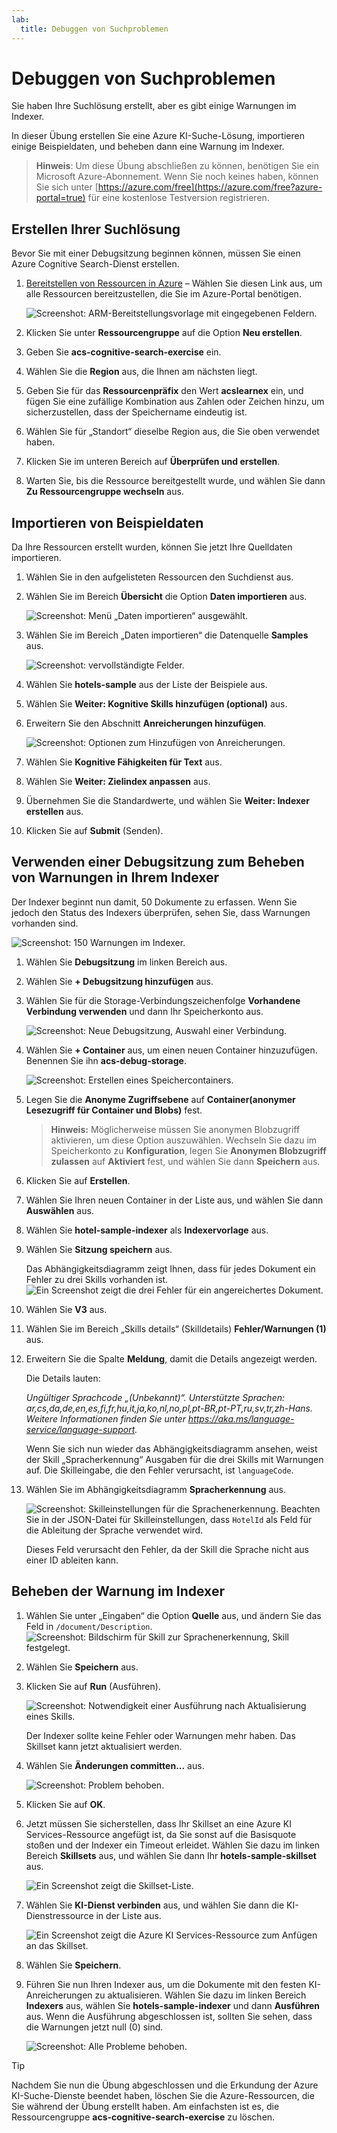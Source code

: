```yaml
---
lab:
  title: Debuggen von Suchproblemen
---
```


# Debuggen von Suchproblemen

Sie haben Ihre Suchlösung erstellt, aber es gibt einige Warnungen im Indexer.

In dieser Übung erstellen Sie eine Azure KI-Suche-Lösung, importieren einige Beispieldaten, und beheben dann eine Warnung im Indexer.

> **Hinweis**: Um diese Übung abschließen zu können, benötigen Sie ein Microsoft Azure-Abonnement. Wenn Sie noch keines haben, können Sie sich unter [https://azure.com/free](https://azure.com/free?azure-portal=true) für eine kostenlose Testversion registrieren.

## Erstellen Ihrer Suchlösung

Bevor Sie mit einer Debugsitzung beginnen können, müssen Sie einen Azure Cognitive Search-Dienst erstellen.

1. [Bereitstellen von Ressourcen in Azure](https://portal.azure.com/#create/Microsoft.Template/uri/https%3A%2F%2Fraw.githubusercontent.com%2FAzure-Samples%2Fazure-search-knowledge-mining%2Fmain%2Fazuredeploy.json) – Wählen Sie diesen Link aus, um alle Ressourcen bereitzustellen, die Sie im Azure-Portal benötigen.

    ![Screenshot: ARM-Bereitstellungsvorlage mit eingegebenen Feldern.](../media/08-media/arm-template-deployment.png)

1. Klicken Sie unter **Ressourcengruppe** auf die Option **Neu erstellen**.
1. Geben Sie **acs-cognitive-search-exercise** ein.
1. Wählen Sie die **Region** aus, die Ihnen am nächsten liegt.
1. Geben Sie für das **Ressourcenpräfix** den Wert **acslearnex** ein, und fügen Sie eine zufällige Kombination aus Zahlen oder Zeichen hinzu, um sicherzustellen, dass der Speichername eindeutig ist.
1. Wählen Sie für „Standort“ dieselbe Region aus, die Sie oben verwendet haben.
1. Klicken Sie im unteren Bereich auf **Überprüfen und erstellen**.
1. Warten Sie, bis die Ressource bereitgestellt wurde, und wählen Sie dann **Zu Ressourcengruppe wechseln** aus.

## Importieren von Beispieldaten

Da Ihre Ressourcen erstellt wurden, können Sie jetzt Ihre Quelldaten importieren.

1. Wählen Sie in den aufgelisteten Ressourcen den Suchdienst aus.

1. Wählen Sie im Bereich **Übersicht** die Option **Daten importieren** aus.

      ![Screenshot: Menü „Daten importieren“ ausgewählt.](../media/08-media/import-data.png)

1. Wählen Sie im Bereich „Daten importieren“ die Datenquelle **Samples** aus.

      ![Screenshot: vervollständigte Felder.](../media/08-media/import-data-selection-screen-small.png)

1. Wählen Sie **hotels-sample** aus der Liste der Beispiele aus.
1. Wählen Sie **Weiter: Kognitive Skills hinzufügen (optional)** aus.
1. Erweitern Sie den Abschnitt **Anreicherungen hinzufügen**.

    ![Screenshot: Optionen zum Hinzufügen von Anreicherungen.](../media/08-media/add-enrichments.png)

1. Wählen Sie **Kognitive Fähigkeiten für Text** aus.
1. Wählen Sie **Weiter: Zielindex anpassen** aus.
1. Übernehmen Sie die Standardwerte, und wählen Sie **Weiter: Indexer erstellen** aus.
1. Klicken Sie auf **Submit** (Senden).

## Verwenden einer Debugsitzung zum Beheben von Warnungen in Ihrem Indexer

Der Indexer beginnt nun damit, 50 Dokumente zu erfassen. Wenn Sie jedoch den Status des Indexers überprüfen, sehen Sie, dass Warnungen vorhanden sind.

![Screenshot: 150 Warnungen im Indexer.](../media/08-media/indexer-warnings.png)

1. Wählen Sie **Debugsitzung** im linken Bereich aus.

1. Wählen Sie **+ Debugsitzung hinzufügen** aus.

1. Wählen Sie für die Storage-Verbindungszeichenfolge **Vorhandene Verbindung verwenden** und dann Ihr Speicherkonto aus.

    ![Screenshot: Neue Debugsitzung, Auswahl einer Verbindung.](../media/08-media/connect-storage.png)
1. Wählen Sie **+ Container** aus, um einen neuen Container hinzuzufügen. Benennen Sie ihn **acs-debug-storage**.

    ![Screenshot: Erstellen eines Speichercontainers.](../media/08-media/create-storage-container.png)

1. Legen Sie die **Anonyme Zugriffsebene** auf **Container(anonymer Lesezugriff für Container und Blobs)** fest.

    > **Hinweis:** Möglicherweise müssen Sie anonymen Blobzugriff aktivieren, um diese Option auszuwählen. Wechseln Sie dazu im Speicherkonto zu **Konfiguration**, legen Sie **Anonymen Blobzugriff zulassen** auf **Aktiviert** fest, und wählen Sie dann **Speichern** aus.

1. Klicken Sie auf **Erstellen**.
1. Wählen Sie Ihren neuen Container in der Liste aus, und wählen Sie dann **Auswählen** aus.
1. Wählen Sie **hotel-sample-indexer** als **Indexervorlage** aus.
1. Wählen Sie **Sitzung speichern** aus.

    Das Abhängigkeitsdiagramm zeigt Ihnen, dass für jedes Dokument ein Fehler zu drei Skills vorhanden ist.
    ![Ein Screenshot zeigt die drei Fehler für ein angereichertes Dokument.](../media/08-media/warning-skill-selection.png)

1. Wählen Sie **V3** aus.
1. Wählen Sie im Bereich „Skills details“ (Skilldetails) **Fehler/Warnungen (1)** aus.
1. Erweitern Sie die Spalte **Meldung**, damit die Details angezeigt werden.

    Die Details lauten:

    *Ungültiger Sprachcode „(Unbekannt)“. Unterstützte Sprachen: ar,cs,da,de,en,es,fi,fr,hu,it,ja,ko,nl,no,pl,pt-BR,pt-PT,ru,sv,tr,zh-Hans. Weitere Informationen finden Sie unter https://aka.ms/language-service/language-support.*

    Wenn Sie sich nun wieder das Abhängigkeitsdiagramm ansehen, weist der Skill „Spracherkennung“ Ausgaben für die drei Skills mit Warnungen auf. Die Skilleingabe, die den Fehler verursacht, ist `languageCode`.

1. Wählen Sie im Abhängigkeitsdiagramm **Spracherkennung** aus.

    ![Screenshot: Skilleinstellungen für die Sprachenerkennung.](../media/08-media/language-detection-error.png)
    Beachten Sie in der JSON-Datei für Skilleinstellungen, dass `HotelId` als Feld für die Ableitung der Sprache verwendet wird.

    Dieses Feld verursacht den Fehler, da der Skill die Sprache nicht aus einer ID ableiten kann.

## Beheben der Warnung im Indexer

1. Wählen Sie unter „Eingaben“ die Option **Quelle** aus, und ändern Sie das Feld in `/document/Description`.
    ![Screenshot: Bildschirm für Skill zur Sprachenerkennung, Skill festgelegt.](../media/08-media/language-detection-fix.png)
1. Wählen Sie **Speichern** aus.
1. Klicken Sie auf **Run** (Ausführen).

    ![Screenshot: Notwendigkeit einer Ausführung nach Aktualisierung eines Skills.](../media/08-media/rerun-debug-session.png)

    Der Indexer sollte keine Fehler oder Warnungen mehr haben. Das Skillset kann jetzt aktualisiert werden.

1. Wählen Sie **Änderungen committen...** aus.

    ![Screenshot: Problem behoben.](../media/08-media/error-fixed.png)
1. Klicken Sie auf **OK**.

1. Jetzt müssen Sie sicherstellen, dass Ihr Skillset an eine Azure KI Services-Ressource angefügt ist, da Sie sonst auf die Basisquote stoßen und der Indexer ein Timeout erleidet. Wählen Sie dazu im linken Bereich **Skillsets** aus, und wählen Sie dann Ihr **hotels-sample-skillset** aus.

    ![Ein Screenshot zeigt die Skillset-Liste.](../media/08-media/update-skillset.png)
1. Wählen Sie **KI-Dienst verbinden** aus, und wählen Sie dann die KI-Dienstressource in der Liste aus.

    ![Ein Screenshot zeigt die Azure KI Services-Ressource zum Anfügen an das Skillset.](../media/08-media/skillset-attach-service.png)
1. Wählen Sie **Speichern**.

1. Führen Sie nun Ihren Indexer aus, um die Dokumente mit den festen KI-Anreicherungen zu aktualisieren. Wählen Sie dazu im linken Bereich **Indexers** aus, wählen Sie **hotels-sample-indexer** und dann **Ausführen** aus.  Wenn die Ausführung abgeschlossen ist, sollten Sie sehen, dass die Warnungen jetzt null (0) sind.

    ![Screenshot: Alle Probleme behoben.](../media/08-media/warnings-fixed-indexer.png)

> [!TIP]
> Nachdem Sie nun die Übung abgeschlossen und die Erkundung der Azure KI-Suche-Dienste beendet haben, löschen Sie die Azure-Ressourcen, die Sie während der Übung erstellt haben. Am einfachsten ist es, die Ressourcengruppe **acs-cognitive-search-exercise** zu löschen.
